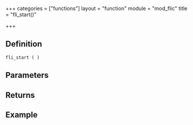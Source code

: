 +++
categories = ["functions"]
layout = "function"
module = "mod_flic"
title = "fli_start()"

+++

## Definition

    fli_start ( )

## Parameters

## Returns

## Example
